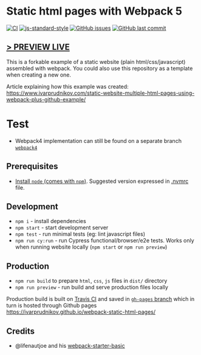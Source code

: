 Static html pages with Webpack 5
================================

[![CI](https://github.com/ivarprudnikov/webpack-static-html-pages/actions/workflows/ci.yml/badge.svg)](https://github.com/ivarprudnikov/webpack-static-html-pages/actions/workflows/ci.yml)
[![js-standard-style](https://img.shields.io/badge/code%20style-standard-brightgreen.svg)](http://standardjs.com)
[![GitHub issues](https://img.shields.io/github/issues/ivarprudnikov/webpack-static-html-pages.svg)](https://github.com/ivarprudnikov/webpack-static-html-pages/issues)
[![GitHub last commit](https://img.shields.io/github/last-commit/ivarprudnikov/webpack-static-html-pages.svg)](https://github.com/ivarprudnikov/webpack-static-html-pages/commits/master)

[> PREVIEW LIVE](https://ivarprudnikov.github.io/webpack-static-html-pages/)
--------------------------------

This is a forkable example of a static website (plain html/css/javascript)
assembled with webpack. You could also use this repository as a template when creating a new one.

Article explaining how this example was created: https://www.ivarprudnikov.com/static-website-multiple-html-pages-using-webpack-plus-github-example/

# Test

* Webpack4 implementation can still be found on a separate branch [`webpack4`](https://github.com/ivarprudnikov/webpack-static-html-pages/tree/webpack4)

## Prerequisites

- [Install `node` (comes with `npm`)](https://nodejs.org/). Suggested version expressed in [.nvmrc](./.nvmrc) file.

## Development

- `npm i` - install dependencies
- `npm start` - start development server
- `npm test` - run minimal tests (eg: lint javascript files)
- `npm run cy:run` - run Cypress functional/browser/e2e tests. Works only when running website locally (`npm start` or `npm run preview`)

## Production

- `npm run build` to prepare `html`, `css`, `js` files in `dist/` directory
- `npm run preview` - run build and serve production files locally

Production build is built on [Travis CI](https://travis-ci.com/ivarprudnikov/webpack-static-html-pages) and saved in [`gh-pages` branch](https://github.com/ivarprudnikov/webpack-static-html-pages/tree/gh-pages) which in turn is hosted through Github pages https://ivarprudnikov.github.io/webpack-static-html-pages/

## Credits

- @lifenautjoe and his [webpack-starter-basic](https://github.com/lifenautjoe/webpack-starter-basic)
